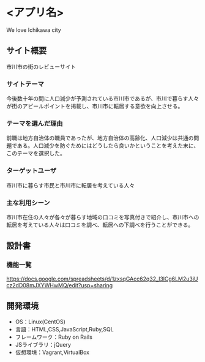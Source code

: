 # <アプリ名>
We love Ichikawa city
## サイト概要
市川市の街のレビューサイト

### サイトテーマ
今後数十年の間に人口減少が予測されている市川市であるが、市川で暮らす人々が街のアピールポイントを掲載し、市川市に転居する意欲を向上させる。

### テーマを選んだ理由
前職は地方自治体の職員であったが、地方自治体の高齢化、人口減少は共通の問題である。人口減少を防ぐためにはどうしたら良いかということを考えた末に、このテーマを選択した。

### ターゲットユーザ
市川市に暮らす市民と市川市に転居を考えている人々

### 主な利用シーン
市川市在住の人々が各々が暮らす地域の口コミを写真付きで紹介し、市川市への転居を考えている人々は口コミを調べ、転居への下調べを行うことができる。

## 設計書

### 機能一覧
<https://docs.google.com/spreadsheets/d/1zxsqGAcc62q32_l3lCg6LM2u3iUcz2dD08mJXYWHwMQ/edit?usp=sharing>

## 開発環境
- OS：Linux(CentOS)
- 言語：HTML,CSS,JavaScript,Ruby,SQL
- フレームワーク：Ruby on Rails
- JSライブラリ：jQuery
- 仮想環境：Vagrant,VirtualBox
